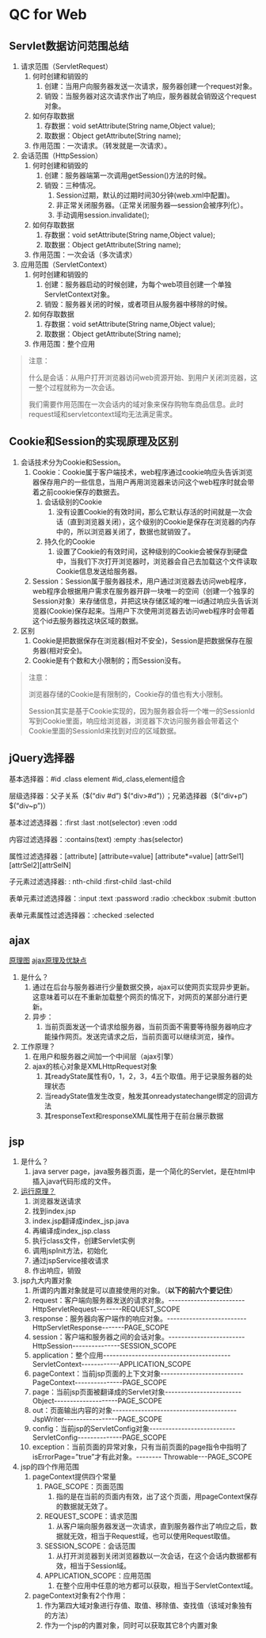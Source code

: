 # QC for Web
## Servlet数据访问范围总结
1. 请求范围（ServletRequest）
	1. 何时创建和销毁的
		1. 创建：当用户向服务器发送一次请求，服务器创建一个request对象。
		2. 销毁：当服务器对这次请求作出了响应，服务器就会销毁这个request对象。
	2. 如何存取数据
		1. 存数据：void setAttribute(String name,Object value);
		2. 取数据：Object getAttribute(String name);
	3. 作用范围：一次请求。（转发就是一次请求）。
2. 会话范围（HttpSession）
	1. 何时创建和销毁的
		1. 创建：服务器端第一次调用getSession()方法的时候。
		2. 销毁：三种情况。
			1. Session过期，默认的过期时间30分钟(web.xml中配置)。
			2. 非正常关闭服务器。（正常关闭服务器—session会被序列化）。
			3. 手动调用session.invalidate();
	2. 如何存取数据
		1. 存数据：void setAttribute(String name,Object value);
		2. 取数据：Object getAttribute(String name);
	3. 作用范围：一次会话（多次请求）
3. 应用范围（ServletContext）
	1. 何时创建和销毁的
		1. 创建：服务器启动的时候创建，为每个web项目创建一个单独ServletContext对象。 
		2. 销毁：服务器关闭的时候，或者项目从服务器中移除的时候。
	2. 如何存取数据
		1. 存数据：void setAttribute(String name,Object value);
		2. 取数据：Object getAttribute(String name);
	3. 作用范围：整个应用

> 注意：
> 
> 什么是会话：从用户打开浏览器访问web资源开始、到用户关闭浏览器，这一整个过程就称为一次会话。
> 
> 我们需要作用范围在一次会话内的域对象来保存购物车商品信息。此时request域和servletcontext域均无法满足需求。

## Cookie和Session的实现原理及区别
1. 会话技术分为Cookie和Session。
	1. Cookie：Cookie属于客户端技术，web程序通过cookie响应头告诉浏览器保存用户的一些信息，当用户再用浏览器来访问这个web程序时就会带着之前cookie保存的数据去。
		1. 会话级别的Cookie
			1. 没有设置Cookie的有效时间，那么它默认存活的时间就是一次会话（直到浏览器关闭），这个级别的Cookie是保存在浏览器的内存中的，所以浏览器关闭了，数据也就销毁了。
		2. 持久化的Cookie
			1. 设置了Cookie的有效时间，这种级别的Cookie会被保存到硬盘中，当我们下次打开浏览器时，浏览器会自己去加载这个文件读取Cookie信息发送给服务器。
	2. Session：Session属于服务器技术，用户通过浏览器去访问web程序，web程序会根据用户需求在服务器开辟一块唯一的空间（创建一个独享的Session对象）来存储信息，并把这块存储区域的唯一id通过响应头告诉浏览器(Cookie)保存起来。当用户下次使用浏览器去访问web程序时会带着这个id去服务器找这块区域的数据。
2. 区别
	1. Cookie是把数据保存在浏览器(相对不安全)，Session是把数据保存在服务器(相对安全)。
	2. Cookie是有个数和大小限制的；而Session没有。

> 注意：
> 
> 浏览器存储的Cookie是有限制的，Cookie存的值也有大小限制。
> 
> Session其实是基于Cookie实现的，因为服务器会将一个唯一的SessionId写到Cookie里面，响应给浏览器，浏览器下次访问服务器会带着这个Cookie里面的SessionId来找到对应的区域数据。

## jQuery选择器
基本选择器：#id  .class  element  #id,.class,element组合

层级选择器：父子关系（$(“div #d”)   $(“div>#d”)）；兄弟选择器（$(“div+p”)  $(“div~p”)）

基本过滤选择器：:first    :last      :not(selector)      :even     :odd 

内容过滤选择器：:contains(text)   :empty    :has(selector) 

属性过滤选择器：[attribute]    [attribute=value]    [attribute*=value]     [attrSel1][attrSel2][attrSelN] 

子元素过滤选择器:	: nth-child  	:first-child 	:last-child 

表单元素过滤选择器：:input     :text     :password     :radio     :checkbox     :submit     :button 

表单元素属性过滤选择器：:checked   :selected 

## ajax
[原理图](http://www.jb51.net/article/90528.htm)
[ajax原理及优缺点](http://www.cnblogs.com/SanMaoSpace/archive/2013/06/15/3137180.html)
1. 是什么？
	1. 通过在后台与服务器进行少量数据交换，ajax可以使网页实现异步更新。这意味着可以在不重新加载整个网页的情况下，对网页的某部分进行更新。
	2. 异步：
		1. 当前页面发送一个请求给服务器，当前页面不需要等待服务器响应才能操作网页。发送完请求之后，当前页面可以继续浏览，操作。
2. 工作原理？
	1. 在用户和服务器之间加一个中间层（ajax引擎）
	1. ajax的核心对象是XMLHttpRequest对象
		1. 其readyState属性有0，1，2，3，4五个取值。用于记录服务器的处理状态
		2. 当readyState值发生改变，触发其onreadystatechange绑定的回调方法
		3. 其responseText和responseXML属性用于在前台展示数据

## jsp
1. 是什么？
	1. java server page，java服务器页面，是一个简化的Servlet，是在html中插入java代码形成的文件。
2. [运行原理？](http://blog.csdn.net/oncealong/article/details/51393266)
	1. 浏览器发送请求
	2. 找到index.jsp
	3. index.jsp翻译成index_jsp.java
	4. 再编译成index_jsp.class
	5. 执行class文件，创建Servlet实例
	6. 调用jspInit方法，初始化
	7. 通过jspService接收请求
	8. 作出响应，销毁
3. jsp九大内置对象
	1. 所谓的内置对象就是可以直接使用的对象。（**以下的前六个要记住**）
	2. request：客户端向服务器发送的请求对象。------------------------HttpServletRequest--------REQUEST_SCOPE
	3. response：服务器向客户端作的响应对象。-------------------------HttpServletResponse-------PAGE_SCOPE
	4. session：客户端和服务器之间的会话对象。------------------------HttpSession---------------SESSION_SCOPE
	5. application：整个应用----------------------------------------ServletContext------------APPLICATION_SCOPE
	6. pageContext：当前jsp页面的上下文对象--------------------------PageContext---------------PAGE_SCOPE
	7. page：当前jsp页面被翻译成的Servlet对象------------------------Object--------------------PAGE_SCOPE
	8. out：页面输出内容的对象---------------------------------------JspWriter-----------------PAGE_SCOPE
	9. config：当前jsp的ServletConfig对象---------------------------ServletConfig--------------PAGE_SCOPE
	10. exception：当前页面的异常对象，只有当前页面的page指令中指明了isErrorPage=”true”才有此对象。-------- Throwable---PAGE_SCOPE
4. jsp的四个作用范围
	1. pageContext提供四个常量
		1. PAGE_SCOPE：页面范围
			1. 指的是在当前的页面内有效，出了这个页面，用pageContext保存的数据就无效了。
		2. REQUEST_SCOPE：请求范围
			1. 从客户端向服务器发送一次请求，直到服务器作出了响应之后，数据就无效，相当于Request域，也可以使用Request取值。
		3. SESSION_SCOPE：会话范围
			1. 从打开浏览器到关闭浏览器数以一次会话，在这个会话内数据都有效，相当于Session域。
		4. APPLICATION_SCOPE：应用范围
			1. 在整个应用中任意的地方都可以获取，相当于ServletContext域。
	2. pageContext对象有2个作用：
		1. 作为第四大域对象进行存值、取值、移除值、查找值（该域对象独有的方法）
		2. 作为一个jsp的内置对象，同时可以获取其它8个内置对象

